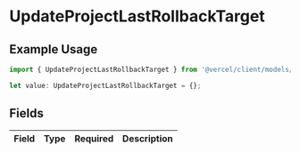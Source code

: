 # UpdateProjectLastRollbackTarget

## Example Usage

```typescript
import { UpdateProjectLastRollbackTarget } from '@vercel/client/models/operations';

let value: UpdateProjectLastRollbackTarget = {};
```

## Fields

| Field | Type | Required | Description |
| ----- | ---- | -------- | ----------- |
